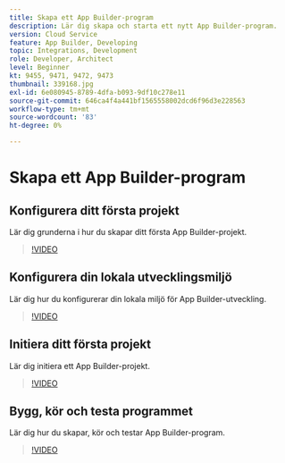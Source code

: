 ```yaml
---
title: Skapa ett App Builder-program
description: Lär dig skapa och starta ett nytt App Builder-program.
version: Cloud Service
feature: App Builder, Developing
topic: Integrations, Development
role: Developer, Architect
level: Beginner
kt: 9455, 9471, 9472, 9473
thumbnail: 339168.jpg
exl-id: 6e080945-8789-4dfa-b093-9df10c278e11
source-git-commit: 646ca4f4a441bf1565558002dcd6f96d3e228563
workflow-type: tm+mt
source-wordcount: '83'
ht-degree: 0%

---
```


# Skapa ett App Builder-program

## Konfigurera ditt första projekt

Lär dig grunderna i hur du skapar ditt första App Builder-projekt.

>[!VIDEO](https://video.tv.adobe.com/v/339168/?quality=12&learn=on)

## Konfigurera din lokala utvecklingsmiljö

Lär dig hur du konfigurerar din lokala miljö för App Builder-utveckling.

>[!VIDEO](https://video.tv.adobe.com/v/339169/?quality=12&learn=on)

## Initiera ditt första projekt

Lär dig initiera ett App Builder-projekt.

>[!VIDEO](https://video.tv.adobe.com/v/339170/?quality=12&learn=on)

## Bygg, kör och testa programmet

Lär dig hur du skapar, kör och testar App Builder-program.

>[!VIDEO](https://video.tv.adobe.com/v/339171/?quality=12&learn=on)
